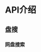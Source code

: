 # API介绍

## 盘搜

### 网盘搜索

<Route author="CaoMeiYouRen" example="/pansou/?text=888888" path="/pansou/?text=:text" :paramsDesc="['搜索关键词']" />

